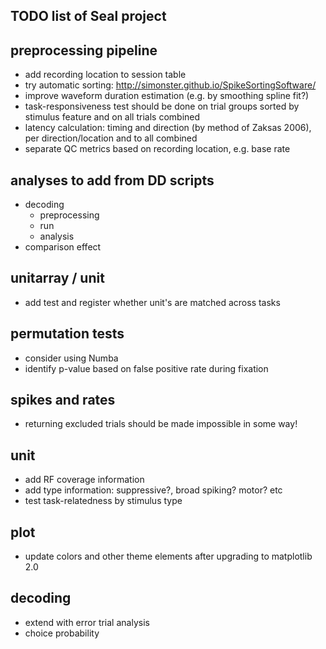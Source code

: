 TODO list of Seal project
-------------------------


preprocessing pipeline
----------------------
  - add recording location to session table
  - try automatic sorting: http://simonster.github.io/SpikeSortingSoftware/
  - improve waveform duration estimation (e.g. by smoothing spline fit?)
  - task-responsiveness test should be done on trial groups sorted by stimulus feature and on all trials combined
  - latency calculation: timing and direction (by method of Zaksas 2006), per direction/location and to all combined
  - separate QC metrics based on recording location, e.g. base rate


analyses to add from DD scripts
-------------------------------
  - decoding
    - preprocessing
    - run
    - analysis
  - comparison effect


unitarray / unit
----------------
  - add test and register whether unit's are matched across tasks


permutation tests
-----------------
  - consider using Numba
  - identify p-value based on false positive rate during fixation


spikes and rates
----------------
  - returning excluded trials should be made impossible in some way!


unit
----
  - add RF coverage information
  - add type information: suppressive?, broad spiking? motor? etc
  - test task-relatedness by stimulus type


plot
----
  - update colors and other theme elements after upgrading to matplotlib 2.0



decoding
--------
  - extend with error trial analysis
  - choice probability
  
